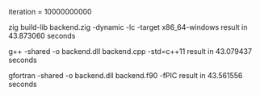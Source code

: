 iteration = 10000000000


zig build-lib backend.zig -dynamic -lc -target x86_64-windows
result in 43.873060 seconds

g++ -shared -o backend.dll backend.cpp -std=c++11 
result in 43.079437 seconds

gfortran -shared -o backend.dll backend.f90 -fPIC
result in 43.561556 seconds
